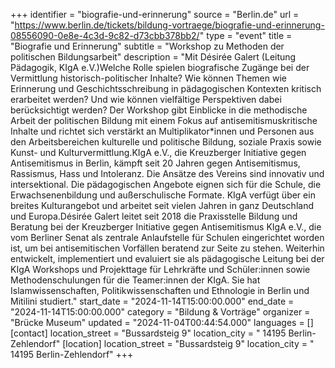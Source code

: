 +++
identifier = "biografie-und-erinnerung"
source = "Berlin.de"
url = "https://www.berlin.de/tickets/bildung-vortraege/biografie-und-erinnerung-08556090-0e8e-4c3d-9c82-d73cbb378bb2/"
type = "event"
title = "Biografie und Erinnerung"
subtitle = "Workshop zu Methoden der politischen Bildungsarbeit"
description = "Mit Désirée Galert (Leitung Pädagogik, KIgA e.V.)Welche Rolle spielen biografische Zugänge bei der Vermittlung historisch-politischer Inhalte? Wie können Themen wie Erinnerung und Geschichtsschreibung in pädagogischen Kontexten kritisch erarbeitet werden? Und wie können vielfältige Perspektiven dabei berücksichtigt werden? Der Workshop gibt Einblicke in die methodische Arbeit der politischen Bildung mit einem Fokus auf antisemitismuskritische Inhalte und richtet sich verstärkt an Multiplikator*innen und Personen aus den Arbeitsbereichen kulturelle und politische Bildung, soziale Praxis sowie Kunst- und Kulturvermittlung.KIgA e.V., die Kreuzberger Initiative gegen Antisemitismus in Berlin, kämpft seit 20 Jahren gegen Antisemitismus, Rassismus, Hass und Intoleranz. Die Ansätze des Vereins sind innovativ und intersektional. Die pädagogischen Angebote eignen sich für die Schule, die Erwachsenenbildung und außerschulische Formate. KIgA verfügt über ein breites Kulturangebot und arbeitet seit vielen Jahren in ganz Deutschland und Europa.Désirée Galert leitet seit 2018 die Praxisstelle Bildung und Beratung bei der Kreuzberger Initiative gegen Antisemitismus KIgA e.V., die vom Berliner Senat als zentrale Anlaufstelle für Schulen eingerichtet worden ist, um bei antisemitischen Vorfällen beratend zur Seite zu stehen. Weiterhin entwickelt, implementiert und evaluiert sie als pädagogische Leitung bei der KIgA Workshops und Projekttage für Lehrkräfte und Schüler:innen sowie Methodenschulungen für die Teamer:innen der KIgA. Sie hat Islamwissenschaften, Politikwissenschaften und Ethnologie in Berlin und Mitilini studiert."
start_date = "2024-11-14T15:00:00.000"
end_date = "2024-11-14T15:00:00.000"
category = "Bildung & Vorträge"
organizer = "Brücke Museum"
updated = "2024-11-04T00:44:54.000"
languages = []
[contact]
location_street = "Bussardsteig 9"
location_city = " 14195 Berlin-Zehlendorf"
[location]
location_street = "Bussardsteig 9"
location_city = " 14195 Berlin-Zehlendorf"
+++